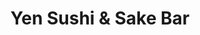 ---
layout: place
title: "Yen Sushi & Sake Bar"
permalink: /california/los-angeles/yen-sushi-sake-bar.html
stateAbbr: CA
stateName: California
cityName: Los Angeles
place_id: ChIJG2cUM6XAwoARsUzj7AARfmM
photos:
  - name: >-
      places/ChIJG2cUM6XAwoARsUzj7AARfmM/photos/AeeoHcLhrJ6IagVVA6DYi8o5p3lBK24H7LsHzsQPdvj2ABGnbWqe7x2Ljq7D5ZWO7R9djBSPNJ__W3hvh8nt29HX4JVQjZDmZhiL6qYKmGdbEoudmjFw0Dwbaw1y3zdhRpbF7gCdaWZSMI9LB1txnJs6ik4IetygLd74cZ5KdTmUacfrJMBCQcFlMnf-ALviHyMbMQi8Fkgb7PIgtPBucwONiVkCWyhw7kG2W_Gf0H2XKoDrqwCZYRGrEPBzu6JNfcT6XTfu-SDwU_IMv1N6fEIY-1qaG7mVU751BSNIH2-CIl0ytw
    widthPx: 1024
    heightPx: 640
    authorAttributions:
      - displayName: Yen Sushi & Sake
        uri: https://maps.google.com/maps/contrib/112721660926245901822
        photoUri: >-
          https://lh3.googleusercontent.com/a-/ALV-UjUxPleNl1O6Sl1iX9BxWCm8wocf-KsUP5xCqmNfM5q889Jvo10=s100-p-k-no-mo
    flagContentUri: >-
      https://www.google.com/local/imagery/report/?cb_client=maps_api_places.places_api&image_key=!1e10!2sAF1QipNkR3HnOGAJWME8I2kretq3uV5wANnOZGba-FYC&hl=en-US
    googleMapsUri: >-
      https://www.google.com/maps/place//data=!3m4!1e2!3m2!1sAF1QipNkR3HnOGAJWME8I2kretq3uV5wANnOZGba-FYC!2e10!4m2!3m1!1s0x80c2c0a53314671b:0x637e1100ece34cb1
  - name: >-
      places/ChIJG2cUM6XAwoARsUzj7AARfmM/photos/AeeoHcL51Uyhwfg1sxrp9ssi4uTeT9IMyzvtdPdKJIZwUFIcAZczUH_G7ykRmLqsLD2BX_cKdi4rarlncYj-jFPpV8rgOaXIfLlxQx5FRHten5t-qPhLn8BP1kHfOtWY3UWyNXHXhs9txdapHpCspfG5-YbbYuzZLPfqNrSoc-TkzATgUVAa69UGy87P8Iu8Owm029jl8KmE-FmNSRVqc1wGt6uRirgabOKtsyqDLonwk4vvoaRzWayeHHG5n-pmSJ1KbbSZpzV7zKWHSxCDszoVUbYyK8m3hmssgexHosOqRMLEMQ
    widthPx: 1004
    heightPx: 690
    authorAttributions:
      - displayName: Yen Sushi & Sake
        uri: https://maps.google.com/maps/contrib/112721660926245901822
        photoUri: >-
          https://lh3.googleusercontent.com/a-/ALV-UjUxPleNl1O6Sl1iX9BxWCm8wocf-KsUP5xCqmNfM5q889Jvo10=s100-p-k-no-mo
    flagContentUri: >-
      https://www.google.com/local/imagery/report/?cb_client=maps_api_places.places_api&image_key=!1e10!2sAF1QipNYv1iuzOj3Jy6GKM1I3LbwFt1oqkCttlRBjBo_&hl=en-US
    googleMapsUri: >-
      https://www.google.com/maps/place//data=!3m4!1e2!3m2!1sAF1QipNYv1iuzOj3Jy6GKM1I3LbwFt1oqkCttlRBjBo_!2e10!4m2!3m1!1s0x80c2c0a53314671b:0x637e1100ece34cb1
  - name: >-
      places/ChIJG2cUM6XAwoARsUzj7AARfmM/photos/AeeoHcILOSyT06rJLbbLPGbQhVbSf7HtwNPAbNHmba2_mOlVC3LruuL2r-F--6JZhnT7XL3HTop1lyCbtSwD4G27KNYYufYKB36T10uD3bzNAR9qzwx319k6Edj2L50z68p8f9kO5ozznOKy5fHWjqxnUyX5uCpxmdLPVD2a_x3JRnVsnvVtRzFXkpzfi_Yrwn7Mbw-65_ma3EqYP1EJIFfR3Z0_uSNocEDD-AyBaqczjiUstrRQy6khylHt6-Etzq6be4q5k1LoF44qY1elD5e2h-zDKmNA0oJR4On-7w7Ah2XRacAN-r4mNHuMxHtjsewgAlRM8tCbJqmEH238SR24hVY3jVyoANQHjLyv4OdryKV6FfmZ0N13YGJpO2qmutKZxxdmh3P5g1NSBjQfLtCAweJgN-l_SyLLGfUN8FoahqWMPT-v
    widthPx: 3091
    heightPx: 4121
    authorAttributions:
      - displayName: Theresa
        uri: https://maps.google.com/maps/contrib/116392031511436495377
        photoUri: >-
          https://lh3.googleusercontent.com/a-/ALV-UjVdFRMfGV6fB7p0nJA2XkgeCQMIDNHr4SxhNvOI0Yxfo-6jZexl=s100-p-k-no-mo
    flagContentUri: >-
      https://www.google.com/local/imagery/report/?cb_client=maps_api_places.places_api&image_key=!1e10!2sCIHM0ogKEICAgMDw846G4AE&hl=en-US
    googleMapsUri: >-
      https://www.google.com/maps/place//data=!3m4!1e2!3m2!1sCIHM0ogKEICAgMDw846G4AE!2e10!4m2!3m1!1s0x80c2c0a53314671b:0x637e1100ece34cb1
  - name: >-
      places/ChIJG2cUM6XAwoARsUzj7AARfmM/photos/AeeoHcJPSc51MHirxO5stszEa4U7VQ9B2DhI4DpQuN6mlx2WUOubiwTvYtB0RKOljK6jf6HciSA-HLtM4CYwbscO2PIDn6zsR4G6CGZntlFsGwO80DOkyq00LkXZDrpxirE7PLD_tzThMdvQuHmJWFf12gMFPFbltuUYz3YZ_eUQLJDWjokjTUd_vIkkhbTxl9cHbIoitnv3sWJWWWorycIqjLvTL-XeJTwkPsW3gTHs92mmpC-SSnKoRC1voLVNogvL-h0bhyLMadPvv3N1r-td0EH6fh88bKASanfuc7t17Z1RM1rygQWttQLpc_XVCl3dolfzSw3EutqqQQSFLc6wESmKW9YDJaTNB_gyXnou92Qh-UwUZr44hULryXen4vF9Of3guSvUUCLITQ8KQDYr1qkf0yl5WSZWNlX2EoVvMbaoig
    widthPx: 998
    heightPx: 1388
    authorAttributions:
      - displayName: Kevin Frei
        uri: https://maps.google.com/maps/contrib/103967164292271990544
        photoUri: >-
          https://lh3.googleusercontent.com/a-/ALV-UjVPff39BPF0k8bI2fBgkwKsycIv3vmEf3X_4xQlokcKn-ofSvI=s100-p-k-no-mo
    flagContentUri: >-
      https://www.google.com/local/imagery/report/?cb_client=maps_api_places.places_api&image_key=!1e10!2sCIHM0ogKEICAgICL-MnPdQ&hl=en-US
    googleMapsUri: >-
      https://www.google.com/maps/place//data=!3m4!1e2!3m2!1sCIHM0ogKEICAgICL-MnPdQ!2e10!4m2!3m1!1s0x80c2c0a53314671b:0x637e1100ece34cb1
  - name: >-
      places/ChIJG2cUM6XAwoARsUzj7AARfmM/photos/AeeoHcLd3EtDyIRqVEpgnSvVrN-g1AYh566aHBF0_79mONIP5TQvAMKz8-c3LNfwg9ra-J_0uy9ppXNrQj-bCo_RVXi8OOex4GtrYhVBrJ_u0UMNUmn5g06PcaRyJRsQ0bPDezamB6DIbCbxcQqN4uLvgceIpBdaMyJmiWaAn9LASh-xZuGbuIrgHV7AlYi7U1wfP8s9CU0Uv2jRikckx7kLp0Dio9x1589aWBrUv9VCKR165TVf8fSXKolHfwd6UW3PR4HysjlYfytTV5Kdv2Kenh43YwacBVGHhvOBw9mFvr2dHQ
    widthPx: 600
    heightPx: 1150
    authorAttributions:
      - displayName: Yen Sushi & Sake
        uri: https://maps.google.com/maps/contrib/112721660926245901822
        photoUri: >-
          https://lh3.googleusercontent.com/a-/ALV-UjUxPleNl1O6Sl1iX9BxWCm8wocf-KsUP5xCqmNfM5q889Jvo10=s100-p-k-no-mo
    flagContentUri: >-
      https://www.google.com/local/imagery/report/?cb_client=maps_api_places.places_api&image_key=!1e10!2sAF1QipP_khf-iKaXO3lMZGQYaHZZq1IX6nlANSFrxTky&hl=en-US
    googleMapsUri: >-
      https://www.google.com/maps/place//data=!3m4!1e2!3m2!1sAF1QipP_khf-iKaXO3lMZGQYaHZZq1IX6nlANSFrxTky!2e10!4m2!3m1!1s0x80c2c0a53314671b:0x637e1100ece34cb1
  - name: >-
      places/ChIJG2cUM6XAwoARsUzj7AARfmM/photos/AeeoHcJT0_OnG5xoGotII8icxxMIKnXjMCz5JCDRfwK2KKG2dTgt8zDzIilOkjddDAM1Dx5xFwi9gLS4ORmtSnk3Z0d1eX7ueAhGxU9PnJ-w6mTsUJkPAKlXm7BebW3Iiuxn6_ykut3YGqIr_zld5v_BI2_K7k2iN1-IrbROHs6_sPfr7SbhVbE22xyfh-KMJ4Xe0u7aIL1SdMM7G0PCZTCmFUbwxEjMw7QOHhgfww10khyWrJ7eB3Ju76sXHAxIW-4Fs8xtgyhAEHtra7XqtdsN04cfcSupfgG5wfkmiyPEOaMKdQ
    widthPx: 1200
    heightPx: 1173
    authorAttributions:
      - displayName: Yen Sushi & Sake
        uri: https://maps.google.com/maps/contrib/112721660926245901822
        photoUri: >-
          https://lh3.googleusercontent.com/a-/ALV-UjUxPleNl1O6Sl1iX9BxWCm8wocf-KsUP5xCqmNfM5q889Jvo10=s100-p-k-no-mo
    flagContentUri: >-
      https://www.google.com/local/imagery/report/?cb_client=maps_api_places.places_api&image_key=!1e10!2sAF1QipPRK5sUnJE76DrOgWviYniFQa9ee78pNLpGxJcA&hl=en-US
    googleMapsUri: >-
      https://www.google.com/maps/place//data=!3m4!1e2!3m2!1sAF1QipPRK5sUnJE76DrOgWviYniFQa9ee78pNLpGxJcA!2e10!4m2!3m1!1s0x80c2c0a53314671b:0x637e1100ece34cb1
  - name: >-
      places/ChIJG2cUM6XAwoARsUzj7AARfmM/photos/AeeoHcIeQXrzU25jBndodP2vI-J0-2jKIYYNEhxqkCtXtshfR1Pfel5MjurpgdLEIlHzGqrs3F8atGY2OFiWcEHMadpTcmVLzzm3TSA-rS9bx7vO35vONTVJXNne2tx82LoylUS-F_SY0wtcPXQ2fH18ZahQ3NWvO7Ejtxv5ZefP7ZZXsR154sgSs3DEKzCsw8Kv0pE2FQTsp7ePetJNJh8AOoQSCO1LahHngqTJWP7JdEUqDRc3bYNgC7uRtR83dq-p7NM84vu5fTn4j5rv0nVlOMmFmjaSpK1ygD8Yeh4UvpBELXGe21-Wj_XJwb_qKWzhTv_xnfQPBmCPDn7lRzRPHWoC1bNzfCC7mzLRCQVc4v2RHioMeF25xn9et1de_uPznU8m8tqALD8Qj8jr_ieZAP15p5OF8iE_zAQbwT39Dezfkyc
    widthPx: 4000
    heightPx: 3000
    authorAttributions:
      - displayName: Michael Harrold
        uri: https://maps.google.com/maps/contrib/115060987987868369400
        photoUri: >-
          https://lh3.googleusercontent.com/a-/ALV-UjUrTOTcU1ITHFRKPcb_BBI0KUHVlXtJ8O0Fy2Rn1DLfpJ2Ds8o=s100-p-k-no-mo
    flagContentUri: >-
      https://www.google.com/local/imagery/report/?cb_client=maps_api_places.places_api&image_key=!1e10!2sCIHM0ogKEICAgID_06CN3QE&hl=en-US
    googleMapsUri: >-
      https://www.google.com/maps/place//data=!3m4!1e2!3m2!1sCIHM0ogKEICAgID_06CN3QE!2e10!4m2!3m1!1s0x80c2c0a53314671b:0x637e1100ece34cb1
  - name: >-
      places/ChIJG2cUM6XAwoARsUzj7AARfmM/photos/AeeoHcJ8y3k7R_i1iplbAXgVGkNYFIhQ57OGDT54lNP7zT4HaR5Ka4sTaqT4vSe3bWItm2mujsNiIkiulbwon5HcD7Y29A7QqMxwoIgi03UZP1nw-3HXRPrJN9wS7BJtYng9z-ElWS9Eu_Lnv2wepR763s9zgsWUAvaKEw4Q1kQF3xEznP7H-3YNxwkb9AU4rvvVqRgZmu51qnxKlAcCDNttYkXAz1oxSkljF7l0uUyOaV_fH-W6xWq2HOv2ItxX3G7QLz7TtptAAUKP-9khUW5Dse6ztuN5RkmysdyXNTiM6b3gIz-fYj5T1xZlwvezZB_XFYSisomGca_4oR-T9IQ1dZlqkeedI4Tj7DgD7fNyIxm62nry_F8mOHLaECb74SSLMaxoLC4Jjw7AKwzyWDywabVr9Yau7qh6MtVXi2HPxWMg33vT
    widthPx: 3971
    heightPx: 2234
    authorAttributions:
      - displayName: PUMPA DOUR
        uri: https://maps.google.com/maps/contrib/110401389518134487066
        photoUri: >-
          https://lh3.googleusercontent.com/a-/ALV-UjVrBz61IET2CUJVuVvJUamA8AI3uZ68EDYYA64HcobSUz1mZ-E=s100-p-k-no-mo
    flagContentUri: >-
      https://www.google.com/local/imagery/report/?cb_client=maps_api_places.places_api&image_key=!1e10!2sCIHM0ogKEICAgIDTwJb01AE&hl=en-US
    googleMapsUri: >-
      https://www.google.com/maps/place//data=!3m4!1e2!3m2!1sCIHM0ogKEICAgIDTwJb01AE!2e10!4m2!3m1!1s0x80c2c0a53314671b:0x637e1100ece34cb1
  - name: >-
      places/ChIJG2cUM6XAwoARsUzj7AARfmM/photos/AeeoHcKvZcH-B81GuJpULwhHIj-wpkTdAAf8IZOQy8uqBZMet-ZszAIXL8Kh5ZMv6XHvsHDbEqdplBqrbqauoUdeix7icCWGb5aOXUsgSb11nSFre1LyFVgGU-Gs-r4R3kJgbYSBUrLwZXaA2c8Q_hUVuo0pJDTG9XPLlBeuYGUd3smqxQDfkfcxMhfSjn-u62AMCSmvawDB_Rm3lqLmrv-9ielmpJbRxC6Pj00CY_r1E-LPD9SCAMN9CSBRHoydLlMEOaGwaCV01fZrW53aSOUBYtRAPuW8FV4QFPCnicjT4eP5jQ
    widthPx: 920
    heightPx: 690
    authorAttributions:
      - displayName: Yen Sushi & Sake
        uri: https://maps.google.com/maps/contrib/112721660926245901822
        photoUri: >-
          https://lh3.googleusercontent.com/a-/ALV-UjUxPleNl1O6Sl1iX9BxWCm8wocf-KsUP5xCqmNfM5q889Jvo10=s100-p-k-no-mo
    flagContentUri: >-
      https://www.google.com/local/imagery/report/?cb_client=maps_api_places.places_api&image_key=!1e10!2sAF1QipN1Hr1BXqsGzOsveAubvpGIhm5JPYmWRjCpZY2t&hl=en-US
    googleMapsUri: >-
      https://www.google.com/maps/place//data=!3m4!1e2!3m2!1sAF1QipN1Hr1BXqsGzOsveAubvpGIhm5JPYmWRjCpZY2t!2e10!4m2!3m1!1s0x80c2c0a53314671b:0x637e1100ece34cb1
  - name: >-
      places/ChIJG2cUM6XAwoARsUzj7AARfmM/photos/AeeoHcLY3bUvAcao1mVwqxfYBitkPdJmKjOPzrsVCxrxLHW5wV46DxQWL2f6ENuIONzccCp071KnJW22lOIXYlMVgFLKCmcrk9ILRj9NTpE31V02St6hben805bn_kpc5Rjm-eZmjh9n4pXKb-s2AlPBVTScPiuik6_9DFt3C2J-uQgtoz6IerDYV7bzWJCQs8ad7X7GtkquS4qL5ak35H8u-_6U76LEu589IgZsmfx90hlLBwpqPvPcnYvbdZL6-tmibM94EmeL58EPazcqfYRxi-VozwnJQ88zGfGKC8lx2durOy10RNQiWzA4WiuV4GH62bLg1bPWiqzFxj1jDlvP_RGBpt_jBJWGh74l8It1iG7KQtK3uvVkRslXNbj1Sk5Z58IKbTiuodTvUPf1bveg0tALfUvWnt0luChIe7puqDt0QAI
    widthPx: 3024
    heightPx: 4032
    authorAttributions:
      - displayName: Paula Harrison
        uri: https://maps.google.com/maps/contrib/110354979198471507980
        photoUri: >-
          https://lh3.googleusercontent.com/a-/ALV-UjVzPJogeFjlsviyD_zYntvDNOKzvJWSvWOgpX1UovHsnreZccA=s100-p-k-no-mo
    flagContentUri: >-
      https://www.google.com/local/imagery/report/?cb_client=maps_api_places.places_api&image_key=!1e10!2sCIHM0ogKEICAgICprfef_QE&hl=en-US
    googleMapsUri: >-
      https://www.google.com/maps/place//data=!3m4!1e2!3m2!1sCIHM0ogKEICAgICprfef_QE!2e10!4m2!3m1!1s0x80c2c0a53314671b:0x637e1100ece34cb1
address: 2081 Hillhurst Ave a, Los Angeles, CA 90027, USA
street: 2081 Hillhurst Ave a
city: Los Angeles
state: CA
zip: '90027'
country: USA
neighborhood: Central LA
latitude: '34.109833'
longitude: '-118.287928'
accessibility_options:
  wheelchairAccessibleParking: true
  wheelchairAccessibleEntrance: true
  wheelchairAccessibleSeating: true
business_status: OPERATIONAL
name: Yen Sushi & Sake Bar
google_maps_links:
  directionsUri: >-
    https://www.google.com/maps/dir//''/data=!4m7!4m6!1m1!4e2!1m2!1m1!1s0x80c2c0a53314671b:0x637e1100ece34cb1!3e0
  placeUri: https://maps.google.com/?cid=7169186352492399793
  writeAReviewUri: >-
    https://www.google.com/maps/place//data=!4m3!3m2!1s0x80c2c0a53314671b:0x637e1100ece34cb1!12e1
  reviewsUri: >-
    https://www.google.com/maps/place//data=!4m4!3m3!1s0x80c2c0a53314671b:0x637e1100ece34cb1!9m1!1b1
  photosUri: >-
    https://www.google.com/maps/place//data=!4m3!3m2!1s0x80c2c0a53314671b:0x637e1100ece34cb1!10e5
primary_type: Sushi Restaurant
opening_hours:
  regular: null
  current: null
secondary_opening_hours:
  regular:
    weekdayDescriptions: null
    type: null
  current:
    weekdayDescriptions: null
    type: null
phone: (323) 666-1400
price_level: null
price_range: null
rating: '4.4'
rating_count: 245
website: http://yen-hillhurst.com/
description: null
reviews: null
parking_options: null
payment_options: null
allow_dogs: null
curbside_pickup: null
delivery: null
dine_in: null
good_for_children: null
good_for_groups: null
good_for_sports: null
live_music: null
menu_for_children: null
outdoor_seating: null
reservable: null
restroom: null
serves_beer: null
serves_breakfast: null
serves_brunch: null
serves_cocktails: null
serves_coffee: null
serves_dinner: null
serves_dessert: null
serves_lunch: null
serves_vegetarian_food: null
serves_wine: null
takeout: null

---